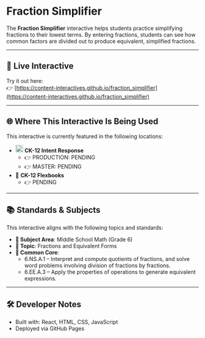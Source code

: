 # Fraction Simplifier

The **Fraction Simplifier** interactive helps students practice simplifying fractions to their lowest terms. By entering fractions, students can see how common factors are divided out to produce equivalent, simplified fractions.

---

## 🔗 Live Interactive

Try it out here:  
👉 [https://content-interactives.github.io/fraction_simplifier](https://content-interactives.github.io/fraction_simplifier)

---

## 🌐 Where This Interactive Is Being Used

This interactive is currently featured in the following locations:

- <img width="20" height="20" alt="image" src="https://github.com/user-attachments/assets/5d12571f-8e12-4441-98ab-c0bc94069a96" /> **CK-12 Intent Response**  
  - 👉 PRODUCTION: PENDING  
  - 👉 MASTER: PENDING  
- 📘 **CK-12 Flexbooks**
  - 👉 PENDING

---

## 📚 Standards & Subjects

This interactive aligns with the following topics and standards:

- **📂 Subject Area**: Middle School Math (Grade 6)  
- **🧮 Topic**: Fractions and Equivalent Forms  
- **📏 Common Core**:  
  - 6.NS.A.1 – Interpret and compute quotients of fractions, and solve word problems involving division of fractions by fractions.  
  - 6.EE.A.3 – Apply the properties of operations to generate equivalent expressions.

---

## 🛠️ Developer Notes

- Built with: React, HTML, CSS, JavaScript  
- Deployed via GitHub Pages
